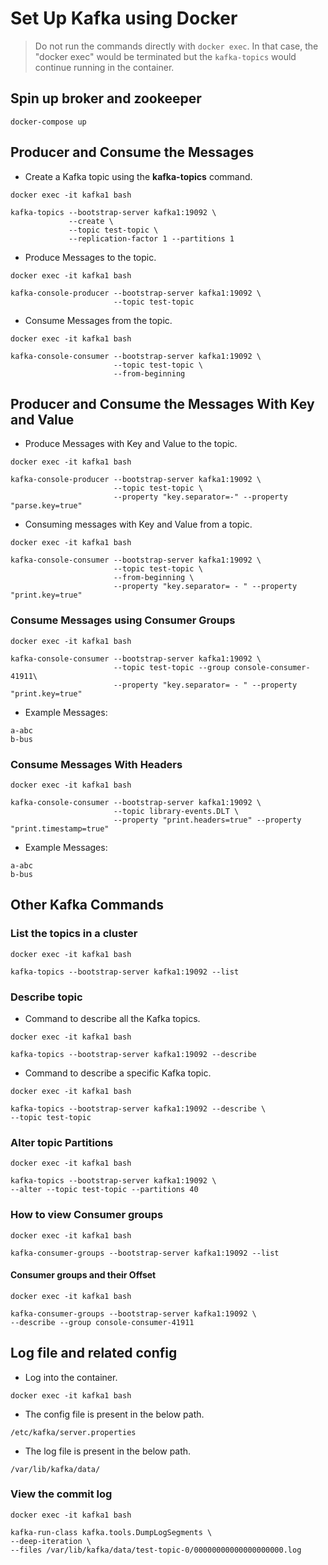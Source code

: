 # Set Up Kafka using Docker

> Do not run the commands directly with `docker exec`. In that case, the "docker exec" would be terminated but the `kafka-topics` would continue running in the container.

## Spin up broker and zookeeper

```
docker-compose up
```

## Producer and Consume the Messages

- Create a Kafka topic using the **kafka-topics** command.

```
docker exec -it kafka1 bash
```

```
kafka-topics --bootstrap-server kafka1:19092 \
             --create \
             --topic test-topic \
             --replication-factor 1 --partitions 1
```

- Produce Messages to the topic.

```
docker exec -it kafka1 bash
```

```
kafka-console-producer --bootstrap-server kafka1:19092 \
                       --topic test-topic
```

- Consume Messages from the topic.

```
docker exec -it kafka1 bash
```

```
kafka-console-consumer --bootstrap-server kafka1:19092 \
                       --topic test-topic \
                       --from-beginning
```

## Producer and Consume the Messages With Key and Value

- Produce Messages with Key and Value to the topic.

```
docker exec -it kafka1 bash
```

```
kafka-console-producer --bootstrap-server kafka1:19092 \
                       --topic test-topic \
                       --property "key.separator=-" --property "parse.key=true"
```

- Consuming messages with Key and Value from a topic.

```
docker exec -it kafka1 bash
```

```
kafka-console-consumer --bootstrap-server kafka1:19092 \
                       --topic test-topic \
                       --from-beginning \
                       --property "key.separator= - " --property "print.key=true"
```

### Consume Messages using Consumer Groups

```
docker exec -it kafka1 bash
```

```
kafka-console-consumer --bootstrap-server kafka1:19092 \
                       --topic test-topic --group console-consumer-41911\
                       --property "key.separator= - " --property "print.key=true"
```

- Example Messages:

```
a-abc
b-bus
```

### Consume Messages With Headers

```
docker exec -it kafka1 bash
```

```
kafka-console-consumer --bootstrap-server kafka1:19092 \
                       --topic library-events.DLT \
                       --property "print.headers=true" --property "print.timestamp=true"
```

- Example Messages:

```
a-abc
b-bus
```

## Other Kafka Commands

### List the topics in a cluster

```
docker exec -it kafka1 bash
```

```
kafka-topics --bootstrap-server kafka1:19092 --list
```

### Describe topic

- Command to describe all the Kafka topics.

```
docker exec -it kafka1 bash
```

```
kafka-topics --bootstrap-server kafka1:19092 --describe
```

- Command to describe a specific Kafka topic.

```
docker exec -it kafka1 bash
```

```
kafka-topics --bootstrap-server kafka1:19092 --describe \
--topic test-topic
```

### Alter topic Partitions

```
docker exec -it kafka1 bash
```

```
kafka-topics --bootstrap-server kafka1:19092 \
--alter --topic test-topic --partitions 40
```

### How to view Consumer groups

```
docker exec -it kafka1 bash
```

```
kafka-consumer-groups --bootstrap-server kafka1:19092 --list
```

#### Consumer groups and their Offset

```
docker exec -it kafka1 bash
```

```
kafka-consumer-groups --bootstrap-server kafka1:19092 \
--describe --group console-consumer-41911
```

## Log file and related config

- Log into the container.

```
docker exec -it kafka1 bash
```

- The config file is present in the below path.

```
/etc/kafka/server.properties
```

- The log file is present in the below path.

```
/var/lib/kafka/data/
```

### View the commit log

```
docker exec -it kafka1 bash
```

```
kafka-run-class kafka.tools.DumpLogSegments \
--deep-iteration \
--files /var/lib/kafka/data/test-topic-0/00000000000000000000.log

```
